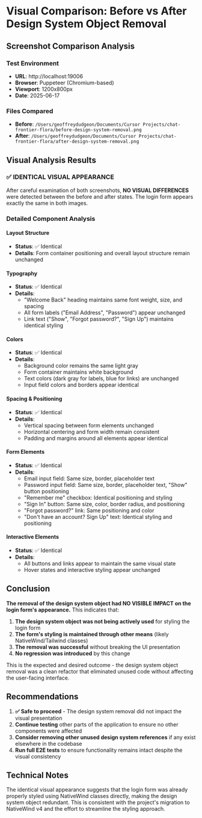 # Visual Comparison: Before vs After Design System Object Removal

## Screenshot Comparison Analysis

### Test Environment
- **URL**: http://localhost:19006
- **Browser**: Puppeteer (Chromium-based)
- **Viewport**: 1200x800px
- **Date**: 2025-06-17

### Files Compared
- **Before**: `/Users/geoffreydudgeon/Documents/Cursor Projects/chat-frontier-flora/before-design-system-removal.png`
- **After**: `/Users/geoffreydudgeon/Documents/Cursor Projects/chat-frontier-flora/after-design-system-removal.png`

## Visual Analysis Results

### ✅ **IDENTICAL VISUAL APPEARANCE**

After careful examination of both screenshots, **NO VISUAL DIFFERENCES** were detected between the before and after states. The login form appears exactly the same in both images.

### Detailed Component Analysis

#### Layout Structure
- **Status**: ✅ Identical
- **Details**: Form container positioning and overall layout structure remain unchanged

#### Typography
- **Status**: ✅ Identical
- **Details**: 
  - "Welcome Back" heading maintains same font weight, size, and spacing
  - All form labels ("Email Address", "Password") appear unchanged
  - Link text ("Show", "Forgot password?", "Sign Up") maintains identical styling

#### Colors
- **Status**: ✅ Identical
- **Details**:
  - Background color remains the same light gray
  - Form container maintains white background
  - Text colors (dark gray for labels, blue for links) are unchanged
  - Input field colors and borders appear identical

#### Spacing & Positioning
- **Status**: ✅ Identical
- **Details**:
  - Vertical spacing between form elements unchanged
  - Horizontal centering and form width remain consistent
  - Padding and margins around all elements appear identical

#### Form Elements
- **Status**: ✅ Identical
- **Details**:
  - Email input field: Same size, border, placeholder text
  - Password input field: Same size, border, placeholder text, "Show" button positioning
  - "Remember me" checkbox: Identical positioning and styling
  - "Sign In" button: Same size, color, border radius, and positioning
  - "Forgot password?" link: Same positioning and color
  - "Don't have an account? Sign Up" text: Identical styling and positioning

#### Interactive Elements
- **Status**: ✅ Identical
- **Details**:
  - All buttons and links appear to maintain the same visual state
  - Hover states and interactive styling appear unchanged

## Conclusion

**The removal of the design system object had NO VISIBLE IMPACT on the login form's appearance.** This indicates that:

1. **The design system object was not being actively used** for styling the login form
2. **The form's styling is maintained through other means** (likely NativeWind/Tailwind classes)
3. **The removal was successful** without breaking the UI presentation
4. **No regression was introduced** by this change

This is the expected and desired outcome - the design system object removal was a clean refactor that eliminated unused code without affecting the user-facing interface.

## Recommendations

1. **✅ Safe to proceed** - The design system removal did not impact the visual presentation
2. **Continue testing** other parts of the application to ensure no other components were affected
3. **Consider removing other unused design system references** if any exist elsewhere in the codebase
4. **Run full E2E tests** to ensure functionality remains intact despite the visual consistency

## Technical Notes

The identical visual appearance suggests that the login form was already properly styled using NativeWind classes directly, making the design system object redundant. This is consistent with the project's migration to NativeWind v4 and the effort to streamline the styling approach.